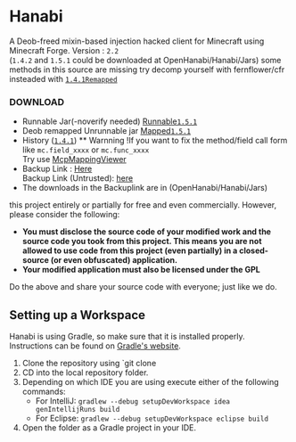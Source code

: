 # Hanabi
A Deob-freed mixin-based injection hacked client for Minecraft using Minecraft Forge.
Version : `2.2` <br>(`1.4.2` and `1.5.1` could be downloaded at OpenHanabi/Hanabi/Jars)
some methods in this source are missing try decomp yourself with fernflower/cfr insteaded with [`1.4.1Remapped`](https://github.com/OpenHanabi/Hanabi/releases/download/1.4.2/Original_Deobfued_jar_Unrunnable.jar)

### DOWNLOAD

* Runnable Jar(-noverify needed) [Runnable`1.5.1`](https://github.com/OpenHanabi/Hanabi/releases/download/1.5.1/Hanabi_1.5.1_Freed_Fixed_Checked2.jar)
* Deob remapped Unrunnable jar [Mapped`1.5.1`](https://github.com/OpenHanabi/Hanabi/releases/download/1.5.1/Remapped1.5.1.jar)
* History ([`1.4.1`](https://github.com/OpenHanabi/Hanabi/releases))
** Warnning !If you want to fix the method/field call form like `mc.field_xxxx` or `mc.func_xxxx` <br> Try use [McpMappingViewer](https://github.com/bspkrs/MCPMappingViewer)
* Backup Link : [Here](https://gitee.com/theCooolmann/Hanabi/)<br>
  Backup Link (Untrusted): [here](https://git.liquidbounce.net/Hanabi/hanabi/tree/master)
* The downloads in the Backuplink are in (OpenHanabi/Hanabi/Jars)

this project entirely or partially for free and even commercially. However, please consider the following:

- **You must disclose the source code of your modified work and the source code you took from this project. This means you are not allowed to use code from this project (even partially) in a closed-source (or even obfuscated) application.**
- **Your modified application must also be licensed under the GPL** 

Do the above and share your source code with everyone; just like we do.

## Setting up a Workspace
Hanabi is using Gradle, so make sure that it is installed properly. Instructions can be found on [Gradle's website](https://gradle.org/install/).
1. Clone the repository using `git clone
2. CD into the local repository folder.
3. Depending on which IDE you are using execute either of the following commands:
    - For IntelliJ: `gradlew --debug setupDevWorkspace idea genIntellijRuns build`
    - For Eclipse: `gradlew --debug setupDevWorkspace eclipse build`
4. Open the folder as a Gradle project in your IDE.
